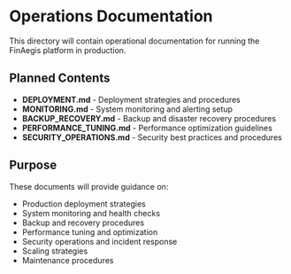# Operations Documentation

This directory will contain operational documentation for running the FinAegis platform in production.

## Planned Contents

- **DEPLOYMENT.md** - Deployment strategies and procedures
- **MONITORING.md** - System monitoring and alerting setup
- **BACKUP_RECOVERY.md** - Backup and disaster recovery procedures
- **PERFORMANCE_TUNING.md** - Performance optimization guidelines
- **SECURITY_OPERATIONS.md** - Security best practices and procedures

## Purpose

These documents will provide guidance on:
- Production deployment strategies
- System monitoring and health checks
- Backup and recovery procedures
- Performance tuning and optimization
- Security operations and incident response
- Scaling strategies
- Maintenance procedures